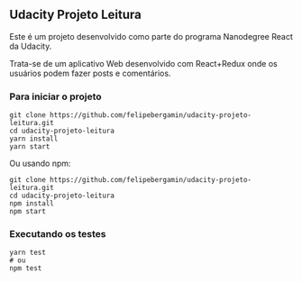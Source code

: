## Udacity Projeto Leitura

Este é um projeto desenvolvido como parte do programa Nanodegree React da Udacity.

Trata-se de um aplicativo Web desenvolvido com React+Redux onde os usuários podem fazer posts e comentários.

### Para iniciar o projeto

```
git clone https://github.com/felipebergamin/udacity-projeto-leitura.git
cd udacity-projeto-leitura
yarn install
yarn start
```

Ou usando npm:

```
git clone https://github.com/felipebergamin/udacity-projeto-leitura.git
cd udacity-projeto-leitura
npm install
npm start
```

### Executando os testes

```shell
yarn test
# ou
npm test
```